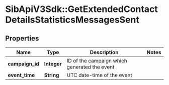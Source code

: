 # SibApiV3Sdk::GetExtendedContactDetailsStatisticsMessagesSent

## Properties
Name | Type | Description | Notes
------------ | ------------- | ------------- | -------------
**campaign_id** | **Integer** | ID of the campaign which generated the event | 
**event_time** | **String** | UTC date-time of the event | 


